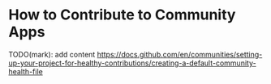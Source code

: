 # How to Contribute to Community Apps
TODO(mark): add content https://docs.github.com/en/communities/setting-up-your-project-for-healthy-contributions/creating-a-default-community-health-file